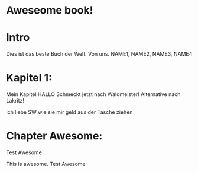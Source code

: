 Aweseome book!
===

# Intro
Dies ist das beste Buch der Welt.
Von uns.
NAME1, NAME2, NAME3, NAME4

# Kapitel 1: 
Mein Kapitel HALLO
Schmeckt jetzt nach Waldmeister!
Alternative nach Lakritz!

ich liebe SW wie sie mir geld aus der Tasche ziehen
# Chapter Awesome:
Test Awesome

This is awesome.
Test Awesome
